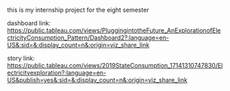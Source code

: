 this is my internship project for the eight semester

dashboard link: https://public.tableau.com/views/PluggingintotheFuture_AnExplorationofElectricityConsumption_Pattern/Dashboard2?:language=en-US&:sid=&:display_count=n&:origin=viz_share_link


story link: https://public.tableau.com/views/2019StateConsumption_17141310747830/Electricityexploration?:language=en-US&publish=yes&:sid=&:display_count=n&:origin=viz_share_link
